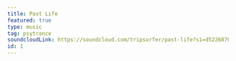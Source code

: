```yaml
---
title: Past Life
featured: true
type: music
tag: psytrance
soundcloudLink: https://soundcloud.com/tripsurfer/past-life?si=d5226870fe78489c97133dc077d9f112&utm_source=clipboard&utm_medium=text&utm_campaign=social_sharing
id: 1
---
```

